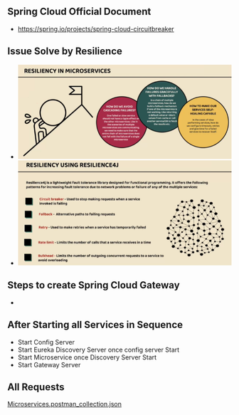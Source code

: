 
## Spring Cloud Official Document
- https://spring.io/projects/spring-cloud-circuitbreaker


## Issue Solve by Resilience
- ![img.png](img.png)
- ![img_1.png](img_1.png)

## Steps to create Spring Cloud Gateway 
- 

## After Starting all Services in Sequence 
- Start Config Server
- Start Eureka Discovery Server once config server Start
- Start Microservice once Discovery Server Start
- Start Gateway Server

## All Requests
[Microservices.postman_collection.json](Microservices.postman_collection.json)